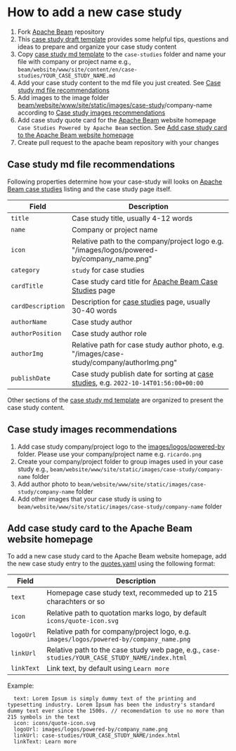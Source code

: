 <!--
Licensed under the Apache License, Version 2.0 (the "License");
you may not use this file except in compliance with the License.
You may obtain a copy of the License at

http://www.apache.org/licenses/LICENSE-2.0

Unless required by applicable law or agreed to in writing, software
distributed under the License is distributed on an "AS IS" BASIS,
WITHOUT WARRANTIES OR CONDITIONS OF ANY KIND, either express or implied.
See the License for the specific language governing permissions and
limitations under the License.
-->

# How to add a new case study

1. Fork [Apache Beam](https://github.com/apache/beam) repository
2. This [case study draft template](https://docs.google.com/document/d/1qRpXW-WM4jtlcy5VaqDaXgYap9KI1ii27Uwp641UOBM/edit#heading=h.l6lphj20eacs) provides some helpful tips, questions and ideas to prepare and organize your case study content
3. Copy [case study md template](https://github.com/apache/beam/tree/master/website/CASE_STUDY_TEMPLATE.md) to the `case-studies` folder and name your file with company or project name  e.g., `beam/website/www/site/content/en/case-studies/YOUR_CASE_STUDY_NAME.md`
4. Add your case study content to the md file you just created. See [Case study md file recommendations](#case-study-md-file-recommendations)
5. Add images to the image folder [beam/website/www/site/static/images/case-study](https://github.com/apache/beam/tree/master/website/www/site/static/images/case-study)/company-name according to [Case study images recommendations](#case-study-images-recommendations)
6. Add case study quote card for the [Apache Beam](https://beam.apache.org/) website homepage `Case Studies Powered by Apache Beam` section. See [Add case study card to the Apache Beam website homepage](#Add-case-study-card-to-the-Apache-Beam-website-homepage)
7. Create pull request to the apache beam repository with your changes


## Case study md file recommendations

Following properties determine how your case-study will looks on [Apache Beam case studies](https://beam.apache.org/case-studies/) listing and the case study page itself.

| Field             | Description                                                                                             |
|-------------------|---------------------------------------------------------------------------------------------------------|
| `title`           | Case study title, usually 4-12 words                                                                    |
| `name`            | Company or project name                                                                                 |
| `icon`            | Relative path to the company/project logo e.g. "/images/logos/powered-by/company_name.png"              |
| `category`        | `study` for case studies                                                                                |
| `cardTitle`       | Case study card title for [Apache Beam Case Studies](https://beam.apache.org/case-studies/) page        |
| `cardDescription` | Description for [case studies](https://beam.apache.org/case-studies/) page, usually 30-40 words         |
| `authorName`      | Case study author                                                                                       |
| `authorPosition`  | Case study author role                                                                                  |
| `authorImg`       | Relative path for case study author photo, e.g. "/images/case-study/company/authorImg.png"              |
| `publishDate`     | Case study publish date for sorting at [case studies](https://beam.apache.org/case-studies/), e.g. `2022-10-14T01:56:00+00:00` |

Other sections of the [case study md template](https://github.com/apache/beam/blob/master/website/CASE_STUDY_TEMPLATE.md) are organized to present the case study content. 

## Case study images recommendations

1. Add case study company/project logo to the [images/logos/powered-by](https://github.com/apache/beam/tree/master/website/www/site/static/images/logos/powered-by) folder. Please use your company/project name e.g. `ricardo.png`
2. Create your company/project folder to group images used in your case study e.g., `beam/website/www/site/static/images/case-study/company-name` folder
3. Add author photo to `beam/website/www/site/static/images/case-study/company-name` folder
4. Add other images that your case study is using to `beam/website/www/site/static/images/case-study/company-name` folder


## Add case study card to the Apache Beam website homepage

To add a new case study card to the Apache Beam website homepage, add the new case study entry to the [quotes.yaml](https://github.com/apache/beam/blob/master/website/www/site/data/en/quotes.yaml) using the following format:

| Field             | Description                                                                                             |
|-------------------|---------------------------------------------------------------------------------------------------------|
| `text`            | Homepage case study text, recommeded up to 215 charachters or so                                        |
| `icon`            | Relative path to quotation marks logo, by default `icons/quote-icon.svg`                                |
| `logoUrl`         | Relative path for company/project logo, e.g. `images/logos/powered-by/company_name.png`                 |
| `linkUrl`         | Relative path to the case study web page, e.g., `case-studies/YOUR_CASE_STUDY_NAME/index.html`          |
| `linkText`        | Link text, by default using `Learn more`                                                                |


Example:
```
  text: Lorem Ipsum is simply dummy text of the printing and typesetting industry. Lorem Ipsum has been the industry's standard dummy text ever since the 1500s. // recomendation to use no more than 215 symbols in the text
  icon: icons/quote-icon.svg
  logoUrl: images/logos/powered-by/company_name.png
  linkUrl: case-studies/YOUR_CASE_STUDY_NAME/index.html
  linkText: Learn more
```